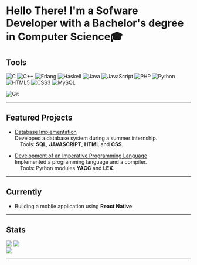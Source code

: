 # Hello There! I'm a Sofware Developer with a Bachelor's degree in Computer Science🎓

## Tools

<!-- Linguagens -->
![C](https://img.shields.io/badge/C-%2300599C?style=flat&logo=C&logoColor=white)
![C++](https://img.shields.io/badge/C++-%230077B0?style=flat&logo=C%2B%2B&logoColor=white)
![Erlang](https://img.shields.io/badge/Erlang-%23000034?style=flat&logo=Erlang&logoColor=white)
![Haskell](https://img.shields.io/badge/Haskell-%23000?style=flat&logo=Haskell&logoColor=white)
![Java](https://img.shields.io/badge/Java-%230070A1?style=flat&logo=Java&logoColor=white)
![JavaScript](https://img.shields.io/badge/JavaScript-%23F7DF1E?style=flat&logo=JavaScript&logoColor=black)
![PHP](https://img.shields.io/badge/PHP-%23777BB4?style=flat&logo=PHP&logoColor=white)
![Python](https://img.shields.io/badge/Python-%2314354C?style=flat&logo=Python&logoColor=white)
![HTML5](https://img.shields.io/badge/HTML5-%23E34F26?style=flat&logo=HTML5&logoColor=white)
![CSS3](https://img.shields.io/badge/CSS3-%231572B6?style=flat&logo=CSS3&logoColor=white)
![MySQL](https://img.shields.io/badge/MySQL-%234479A1?style=flat&logo=MySQL&logoColor=white)

<!-- Ferramentas -->
![Git](https://img.shields.io/badge/Git-%23F05032?style=flat&logo=Git&logoColor=white)

---

## Featured Projects

- [Database Implementation](https://github.com/fbnsantos/pikachuPM)  
  Developed a database system during a summer internship.<br>&emsp;Tools: **SQL**, **JAVASCRIPT**, **HTML** and **CSS**.
    
- [Development of an Imperative Programming Language](https://github.com/yourusername/sql-optimization-stats)  
  Implemented a programming language and a compiler.<br>&emsp;Tools: Python modules **YACC** and **LEX**.
  

---

## Currently

- Building a mobile application using **React Native**

---

## Stats

![](https://github-readme-stats.vercel.app/api/top-langs/?username=Blackparkd&theme=blue_navy&hide_border=false&include_all_commits=false&count_private=true&layout=compact)
![](https://github-readme-stats.vercel.app/api?username=Blackparkd&theme=blue_navy&hide_border=false&include_all_commits=false&count_private=true)<br/>
![](https://nirzak-streak-stats.vercel.app/?user=Blackparkd&theme=blue_navy&hide_border=false)<br/>

---
